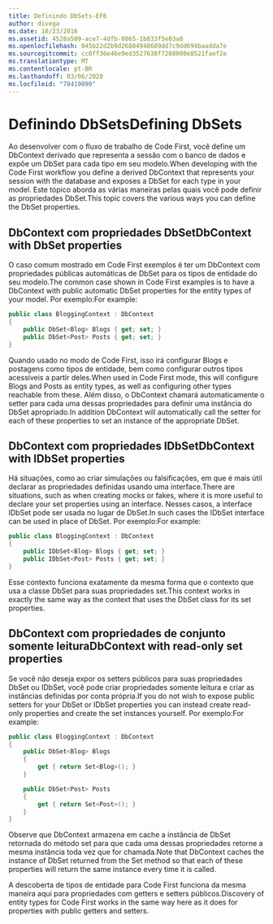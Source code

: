 ```yaml
---
title: Definindo DbSets-EF6
author: divega
ms.date: 10/23/2016
ms.assetid: 4528a509-ace7-4dfb-8065-1b833f5e03a0
ms.openlocfilehash: 045b22d2b9d26804948689dd7c9dd694baadda7e
ms.sourcegitcommit: cc0ff36e46e9ed3527638f7208000e8521faef2e
ms.translationtype: MT
ms.contentlocale: pt-BR
ms.lasthandoff: 03/06/2020
ms.locfileid: "78419090"
---
```

# <a name="defining-dbsets"></a><span data-ttu-id="2de02-102">Definindo DbSets</span><span class="sxs-lookup"><span data-stu-id="2de02-102">Defining DbSets</span></span>
<span data-ttu-id="2de02-103">Ao desenvolver com o fluxo de trabalho de Code First, você define um DbContext derivado que representa a sessão com o banco de dados e expõe um DbSet para cada tipo em seu modelo.</span><span class="sxs-lookup"><span data-stu-id="2de02-103">When developing with the Code First workflow you define a derived DbContext that represents your session with the database and exposes a DbSet for each type in your model.</span></span> <span data-ttu-id="2de02-104">Este tópico aborda as várias maneiras pelas quais você pode definir as propriedades DbSet.</span><span class="sxs-lookup"><span data-stu-id="2de02-104">This topic covers the various ways you can define the DbSet properties.</span></span>  

## <a name="dbcontext-with-dbset-properties"></a><span data-ttu-id="2de02-105">DbContext com propriedades DbSet</span><span class="sxs-lookup"><span data-stu-id="2de02-105">DbContext with DbSet properties</span></span>  

<span data-ttu-id="2de02-106">O caso comum mostrado em Code First exemplos é ter um DbContext com propriedades públicas automáticas de DbSet para os tipos de entidade do seu modelo.</span><span class="sxs-lookup"><span data-stu-id="2de02-106">The common case shown in Code First examples is to have a DbContext with public automatic DbSet properties for the entity types of your model.</span></span> <span data-ttu-id="2de02-107">Por exemplo:</span><span class="sxs-lookup"><span data-stu-id="2de02-107">For example:</span></span>  

``` csharp
public class BloggingContext : DbContext
{
    public DbSet<Blog> Blogs { get; set; }
    public DbSet<Post> Posts { get; set; }
}
```  

<span data-ttu-id="2de02-108">Quando usado no modo de Code First, isso irá configurar Blogs e postagens como tipos de entidade, bem como configurar outros tipos acessíveis a partir deles.</span><span class="sxs-lookup"><span data-stu-id="2de02-108">When used in Code First mode, this will configure Blogs and Posts as entity types, as well as configuring other types reachable from these.</span></span> <span data-ttu-id="2de02-109">Além disso, o DbContext chamará automaticamente o setter para cada uma dessas propriedades para definir uma instância do DbSet apropriado.</span><span class="sxs-lookup"><span data-stu-id="2de02-109">In addition DbContext will automatically call the setter for each of these properties to set an instance of the appropriate DbSet.</span></span>  

## <a name="dbcontext-with-idbset-properties"></a><span data-ttu-id="2de02-110">DbContext com propriedades IDbSet</span><span class="sxs-lookup"><span data-stu-id="2de02-110">DbContext with IDbSet properties</span></span>  

<span data-ttu-id="2de02-111">Há situações, como ao criar simulações ou falsificações, em que é mais útil declarar as propriedades definidas usando uma interface.</span><span class="sxs-lookup"><span data-stu-id="2de02-111">There are situations, such as when creating mocks or fakes, where it is more useful to declare your set properties using an interface.</span></span> <span data-ttu-id="2de02-112">Nesses casos, a interface IDbSet pode ser usada no lugar de DbSet.</span><span class="sxs-lookup"><span data-stu-id="2de02-112">In such cases the IDbSet interface can be used in place of DbSet.</span></span> <span data-ttu-id="2de02-113">Por exemplo:</span><span class="sxs-lookup"><span data-stu-id="2de02-113">For example:</span></span>  

``` csharp
public class BloggingContext : DbContext
{
    public IDbSet<Blog> Blogs { get; set; }
    public IDbSet<Post> Posts { get; set; }
}
```  

<span data-ttu-id="2de02-114">Esse contexto funciona exatamente da mesma forma que o contexto que usa a classe DbSet para suas propriedades set.</span><span class="sxs-lookup"><span data-stu-id="2de02-114">This context works in exactly the same way as the context that uses the DbSet class for its set properties.</span></span>  

## <a name="dbcontext-with-read-only-set-properties"></a><span data-ttu-id="2de02-115">DbContext com propriedades de conjunto somente leitura</span><span class="sxs-lookup"><span data-stu-id="2de02-115">DbContext with read-only set properties</span></span>  

<span data-ttu-id="2de02-116">Se você não deseja expor os setters públicos para suas propriedades DbSet ou IDbSet, você pode criar propriedades somente leitura e criar as instâncias definidas por conta própria.</span><span class="sxs-lookup"><span data-stu-id="2de02-116">If you do not wish to expose public setters for your DbSet or IDbSet properties you can instead create read-only properties and create the set instances yourself.</span></span> <span data-ttu-id="2de02-117">Por exemplo:</span><span class="sxs-lookup"><span data-stu-id="2de02-117">For example:</span></span>  

``` csharp
public class BloggingContext : DbContext
{
    public DbSet<Blog> Blogs
    {
        get { return Set<Blog>(); }
    }

    public DbSet<Post> Posts
    {
        get { return Set<Post>(); }
    }
}
```  

<span data-ttu-id="2de02-118">Observe que DbContext armazena em cache a instância de DbSet retornada do método set para que cada uma dessas propriedades retorne a mesma instância toda vez que for chamada.</span><span class="sxs-lookup"><span data-stu-id="2de02-118">Note that DbContext caches the instance of DbSet returned from the Set method so that each of these properties will return the same instance every time it is called.</span></span>  

<span data-ttu-id="2de02-119">A descoberta de tipos de entidade para Code First funciona da mesma maneira aqui para propriedades com getters e setters públicos.</span><span class="sxs-lookup"><span data-stu-id="2de02-119">Discovery of entity types for Code First works in the same way here as it does for properties with public getters and setters.</span></span>  
